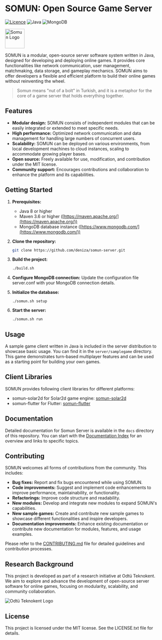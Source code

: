# SOMUN: Open Source Game Server

[![Licence](https://img.shields.io/github/license/Ileriayo/markdown-badges?style=for-the-badge)](./LICENSE)
![Java](https://img.shields.io/badge/java-%23ED8B00.svg?style=for-the-badge&logo=openjdk&logoColor=white)
![MongoDB](https://img.shields.io/badge/MongoDB-%234ea94b.svg?style=for-the-badge&logo=mongodb&logoColor=white)


<img src="https://he2apps.com/somun/somun-logo-icon-small.png" alt="Somun Logo" width="64" height="auto">

SOMUN is a modular, open-source server software system written in Java, designed for developing and deploying online games. It provides core functionalities like network communication, user management, matchmaking, data storage, and gameplay mechanics. SOMUN aims to offer developers a flexible and efficient platform to build their online games without reinventing the wheel.

> Somun means "nut of a bolt" in Turkish, and it is a metaphor for the core of a game server that holds everything together.

## Features

* **Modular design:** SOMUN consists of independent modules that can be easily integrated or extended to meet specific needs.
* **High performance:** Optimized network communication and data management for handling large numbers of concurrent users.
* **Scalability:** SOMUN can be deployed on various environments, from local development machines to cloud instances, scaling to accommodate growing player bases.
* **Open source:** Freely available for use, modification, and contribution under the MIT license.
* **Community support:** Encourages contributions and collaboration to enhance the platform and its capabilities.

## Getting Started

1. **Prerequisites:**
    * Java 8 or higher
    * Maven 3.6 or higher ([https://maven.apache.org/](https://maven.apache.org/))
    * MongoDB database instance ([https://www.mongodb.com/](https://www.mongodb.com/))
2. **Clone the repository:**
    ```bash
    git clone https://github.com/deniza/somun-server.git
    ```
3. **Build the project:**
    ```bash
    ./build.sh
    ```
4. **Configure MongoDB connection:**
   Update the configuration file server.conf with your MongoDB connection details.

5. **Initialize the database:**
    ```
    ./somun.sh setup
    ```
   
6. **Start the server:**
    ```bash
    ./somun.sh run
    ```

## Usage

A sample game client written in Java is included in the server distribution to showcase basic usage. You can find it in the `server/samplegame` directory. This game demonstrates turn-based multiplayer features and can be used as a starting point for building your own games.

## Client Libraries

SOMUN provides following client libraries for different platforms:
* somun-solar2d for Solar2d game engine: [somun-solar2d](https://github.com/deniza/somun-solar2d)
* somun-flutter for Flutter: [somun-flutter](https://github.com/deniza/somun-flutter)

## Documentation

Detailed documentation for Somun Server is available in the `docs` directory of this repository. You can start with the [Documentation Index](docs/index.MD) for an overview and links to specific topics.

## Contributing

SOMUN welcomes all forms of contributions from the community. This includes:

* **Bug fixes:** Report and fix bugs encountered while using SOMUN.
* **Code improvements:** Suggest and implement code enhancements to improve performance, maintainability, or functionality.
* **Refactorings:** Improve code structure and readability.
* **New modules:** Develop and integrate new modules to expand SOMUN's capabilities.
* **New sample games:** Create and contribute new sample games to showcase different functionalities and inspire developers.
* **Documentation improvements:** Enhance existing documentation or contribute new documentation for modules, features, and usage examples.

Please refer to the [CONTRIBUTING.md](docs/CONTRIBUTING.md) file for detailed guidelines and contribution processes.

## Research Background

This project is developed as part of a research initiative at Odtü Teknokent. We aim to explore and advance the development of open-source server software for online games, focusing on modularity, scalability, and community collaboration.

<img src="https://he2apps.com/somun/teknokent-logo.png" alt="Odtü Teknokent Logo">

## License

This project is licensed under the MIT license. See the LICENSE.txt file for details.


